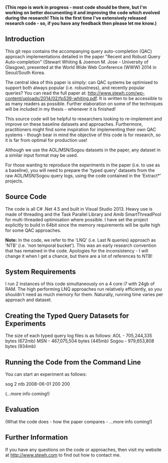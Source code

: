 <strong>(This repo is work in progress - most code should be there, but I'm working on better documenting it and improving the code which evolved during the research! This is the first time I've extensively released research code - so, if you have any feedback then please let me know.)</strong>


<h2>Introduction</h2>

This git repo contains the accompanying query auto-completion (QAC) approach implementations detailed in the paper "Recent and Robust Query Auto-completion" (Stewart Whiting &amp; Joemon M. Jose - University of Glasgow), presented at the World Wide Web Conference (WWW) 2014 in Seoul/South Korea. 

The central idea of this paper is simply: can QAC systems be optimised to support both always popular (i.e. robustness), and recently popular queries? You can read the full paper at: http://www.stewh.com/wp-content/uploads/2014/02/fp539-whiting.pdf. It is written to be accessible to as many readers as possible. Further elaboration on some of the techniques will be included in my thesis - whenever it is finished!

This source code will be helpful to researchers looking to re-implement and improve on these baseline datasets and approaches. Furthermore, practitioners might find some inspiration for implementing their own QAC systems - though bear in mind the objective of this code is for research, so it is far from optimal for production use! 

Although we use the AOL/MSN/Sogou datasets in the paper, any dataset in a similar input format may be used.

For those wanting to reproduce the experiments in the paper (i.e. to use as a baseline), you will need to prepare the 'typed query' datasets from the raw AOL/MSN/Sogou query logs, using the code contained in the 'Extract*' projects.

<h2>Source Code</h2>

The code is all C# .Net 4.5 and built in Visual Studio 2013. Heavy use is made of threading and the Task Parallel Library and Amib SmartThreadPool for multi-threaded optimisation where possible. I have set the project explicitly to build in 64bit since the memory requirements will be quite high for some QAC approaches.

<strong>Note:</strong> In the code, we refer to the 'LNQ' (i.e. Last N queries) approach as 'NTB' (i.e. 'non temporal bucket'). This was an early research convention that has remained in the code. Apologies for the inconsistency - I will change it when I get a chance, but there are a lot of references to NTB!

<h2>System Requirements</h2>
I run 2 instances of this code simultaneously on a 4 core i7 with 24gb of RAM. The high performing LNQ approaches run relatively efficiently, so you shouldn't need as much memory for them. Naturally, running time varies per approach and dataset.

<h2>Creating the Typed Query Datasets for Experiments</h2>

The size of each typed query log files is as follows:
AOL - 705,244,335 bytes (672mb)
MSN - 467,075,504 bytes (445mb)
Sogou - 979,653,808 bytes (934mb)

<h2>Running the Code from the Command Line</h2>
You can start an experiment as follows:

sog 2 ntb 2008-06-01 200 200

(...more info coming!)

<h2>Evaluation</h2>

(What the code does - how the paper compares - ...more info coming!)

<h2>Further Information</h2>

If you have any questions on the code or approaches, then visit my website at http://www.stewh.com to find out how to contact me.


